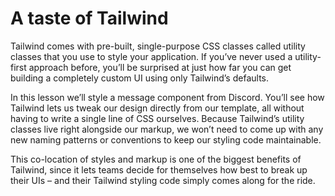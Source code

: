 # A taste of Tailwind

Tailwind comes with pre-built, single-purpose CSS classes called utility classes that you use to style your application. If you’ve never used a utility-first approach before, you’ll be surprised at just how far you can get building a completely custom UI using only Tailwind’s defaults.

In this lesson we’ll style a message component from Discord. You’ll see how Tailwind lets us tweak our design directly from our template, all without having to write a single line of CSS ourselves. Because Tailwind’s utility classes live right alongside our markup, we won’t need to come up with any new naming patterns or conventions to keep our styling code maintainable.

This co-location of styles and markup is one of the biggest benefits of Tailwind, since it lets teams decide for themselves how best to break up their UIs – and their Tailwind styling code simply comes along for the ride.

